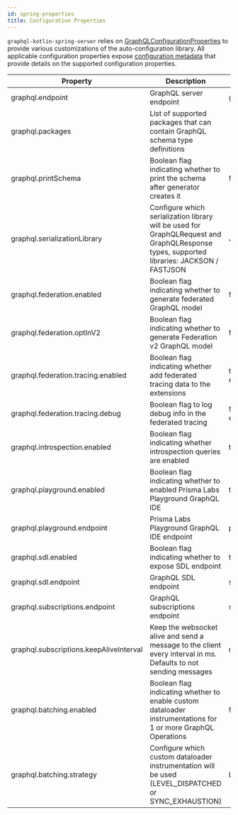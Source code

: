 ```yaml
---
id: spring-properties
title: Configuration Properties
---
```

`graphql-kotlin-spring-server` relies on [GraphQLConfigurationProperties](https://github.com/ExpediaGroup/graphql-kotlin/blob/master/servers/graphql-kotlin-spring-server/src/main/kotlin/com/expediagroup/graphql/server/spring/GraphQLConfigurationProperties.kt)
to provide various customizations of the auto-configuration library. All applicable configuration properties expose [configuration
metadata](https://docs.spring.io/spring-boot/docs/current/reference/html/configuration-metadata.html) that provide
details on the supported configuration properties.

| Property                                | Description                                                                                                                              | Default Value                 |
|-----------------------------------------|------------------------------------------------------------------------------------------------------------------------------------------|-------------------------------|
| graphql.endpoint                        | GraphQL server endpoint                                                                                                                  | graphql                       |
| graphql.packages                        | List of supported packages that can contain GraphQL schema type definitions                                                              |                               |
| graphql.printSchema                     | Boolean flag indicating whether to print the schema after generator creates it                                                           | false                         |
| graphql.serializationLibrary            | Configure which serialization library will be used for GraphQLRequest and GraphQLResponse types, supported libraries: JACKSON / FASTJSON | JACKSON                       |
| graphql.federation.enabled              | Boolean flag indicating whether to generate federated GraphQL model                                                                      | false                         |
| graphql.federation.optInV2              | Boolean flag indicating whether to generate Federation v2 GraphQL model                                                                  | false                         |
| graphql.federation.tracing.enabled      | Boolean flag indicating whether add federated tracing data to the extensions                                                             | true (if federation enabled)  |
| graphql.federation.tracing.debug        | Boolean flag to log debug info in the federated tracing                                                                                  | false (if federation enabled) |
| graphql.introspection.enabled           | Boolean flag indicating whether introspection queries are enabled                                                                        | true                          |
| graphql.playground.enabled              | Boolean flag indicating whether to enabled Prisma Labs Playground GraphQL IDE                                                            | true                          |
| graphql.playground.endpoint             | Prisma Labs Playground GraphQL IDE endpoint                                                                                              | playground                    |
| graphql.sdl.enabled                     | Boolean flag indicating whether to expose SDL endpoint                                                                                   | true                          |
| graphql.sdl.endpoint                    | GraphQL SDL endpoint                                                                                                                     | sdl                           |
| graphql.subscriptions.endpoint          | GraphQL subscriptions endpoint                                                                                                           | subscriptions                 |
| graphql.subscriptions.keepAliveInterval | Keep the websocket alive and send a message to the client every interval in ms. Defaults to not sending messages                         | null                          |
| graphql.batching.enabled                | Boolean flag indicating whether to enable custom dataloader instrumentations for 1 or more GraphQL Operations                            | false                         |
| graphql.batching.strategy               | Configure which custom dataloader instrumentation will be used (LEVEL_DISPATCHED or SYNC_EXHAUSTION)                                     | LEVEL_DISPATCHED              |
